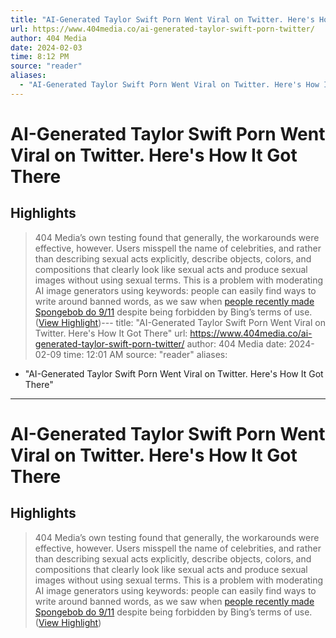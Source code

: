 ```yaml
---
title: "AI-Generated Taylor Swift Porn Went Viral on Twitter. Here's How It Got There"
url: https://www.404media.co/ai-generated-taylor-swift-porn-twitter/
author: 404 Media
date: 2024-02-03
time: 8:12 PM
source: "reader"
aliases:
  - "AI-Generated Taylor Swift Porn Went Viral on Twitter. Here's How It Got There"
---
```

# AI-Generated Taylor Swift Porn Went Viral on Twitter. Here's How It Got There

## Highlights
> 404 Media’s own testing found that generally, the workarounds were effective, however. Users misspell the name of celebrities, and rather than describing sexual acts explicitly, describe objects, colors, and compositions that clearly look like sexual acts and produce sexual images without using sexual terms. This is a problem with moderating AI image generators using keywords: people can easily find ways to write around banned words, as we saw when [people recently made Spongebob do 9/11](https://www.404media.co/bing-is-generating-images-of-spongebob-doing-9-11/) despite being forbidden by Bing’s terms of use. ([View Highlight](https://read.readwise.io/read/01hn18vxz6v78btbsk8dxnkcqw))---
title: "AI-Generated Taylor Swift Porn Went Viral on Twitter. Here's How It Got There"
url: https://www.404media.co/ai-generated-taylor-swift-porn-twitter/
author: 404 Media
date: 2024-02-09
time: 12:01 AM
source: "reader"
aliases:
  - "AI-Generated Taylor Swift Porn Went Viral on Twitter. Here's How It Got There"
---
# AI-Generated Taylor Swift Porn Went Viral on Twitter. Here's How It Got There

## Highlights
> 404 Media’s own testing found that generally, the workarounds were effective, however. Users misspell the name of celebrities, and rather than describing sexual acts explicitly, describe objects, colors, and compositions that clearly look like sexual acts and produce sexual images without using sexual terms. This is a problem with moderating AI image generators using keywords: people can easily find ways to write around banned words, as we saw when [people recently made Spongebob do 9/11](https://www.404media.co/bing-is-generating-images-of-spongebob-doing-9-11/) despite being forbidden by Bing’s terms of use. ([View Highlight](https://read.readwise.io/read/01hn18vxz6v78btbsk8dxnkcqw))

